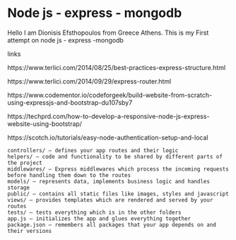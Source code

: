 <h1>Node js - express - mongodb</h1>

Hello I am Dionisis Efsthopoulos from Greece Athens.
This is my First attempt on node js - express -mongodb

links
<p>https://www.terlici.com/2014/08/25/best-practices-express-structure.html</p> 
<p>https://www.terlici.com/2014/09/29/express-router.html</p>
<p>https://www.codementor.io/codeforgeek/build-website-from-scratch-using-expressjs-and-bootstrap-du107sby7</p>
<p>https://techprd.com/how-to-develop-a-responsive-node-js-express-website-using-bootstrap/</p>
<p>https://scotch.io/tutorials/easy-node-authentication-setup-and-local</p>



    controllers/ – defines your app routes and their logic
    helpers/ – code and functionality to be shared by different parts of the project
    middlewares/ – Express middlewares which process the incoming requests before handling them down to the routes
    models/ – represents data, implements business logic and handles storage
    public/ – contains all static files like images, styles and javascript
    views/ – provides templates which are rendered and served by your routes
    tests/ – tests everything which is in the other folders
    app.js – initializes the app and glues everything together
    package.json – remembers all packages that your app depends on and their versions


